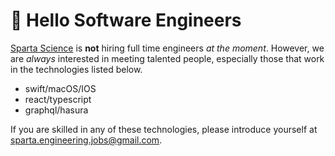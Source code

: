 👋 Hello Software Engineers
===========================

[Sparta Science][1] is **not** hiring full time engineers _at the moment_. However, we are 
_always_ interested in meeting talented people, especially those that work in 
the technologies listed below.

 * swift/macOS/IOS
 * react/typescript
 * graphql/hasura

If you are skilled in any of these technologies, please introduce yourself at
<sparta.engineering.jobs@gmail.com>.

[1]: https://spartascience.com/

